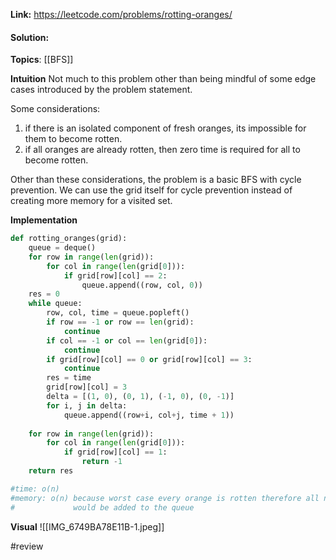 
**Link:** https://leetcode.com/problems/rotting-oranges/
#### Solution:

**Topics**: [[BFS]]

**Intuition**
Not much to this problem other than being mindful of some edge cases introduced by the problem statement. 

Some considerations:
1. if there is an isolated component of fresh oranges, its impossible for them to become rotten.
2. if all oranges are already rotten, then zero time is required for all to become rotten.

Other than these considerations, the problem is a basic BFS with cycle prevention. We can use the grid itself for cycle prevention instead of creating more memory for a visited set.

**Implementation**
```python
def rotting_oranges(grid):
	queue = deque()
	for row in range(len(grid)):
		for col in range(len(grid[0])):
			if grid[row][col] == 2:
				queue.append((row, col, 0))
	res = 0
	while queue:
		row, col, time = queue.popleft()
		if row == -1 or row == len(grid):
			continue
		if col == -1 or col == len(grid[0]):
			continue
		if grid[row][col] == 0 or grid[row][col] == 3:
			continue
		res = time
		grid[row][col] = 3
		delta = [(1, 0), (0, 1), (-1, 0), (0, -1)]
		for i, j in delta:
			queue.append((row+i, col+j, time + 1))
	
	for row in range(len(grid)):
		for col in range(len(grid[0])):
			if grid[row][col] == 1:
				return -1
	return res

#time: o(n)
#memory: o(n) because worst case every orange is rotten therefore all nodes
#             would be added to the queue
```

**Visual** 
![[IMG_6749BA78E11B-1.jpeg]]

#review 



